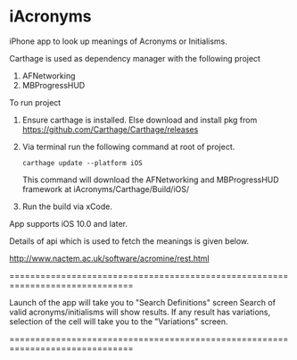 # iAcronyms

iPhone app to look up meanings of Acronyms or Initialisms.

Carthage is used as dependency manager with the following project

1. AFNetworking
2. MBProgressHUD

To run project 

1. Ensure carthage is installed. Else download and install pkg from https://github.com/Carthage/Carthage/releases
2. Via terminal run the following command at root of project.

    `carthage update --platform iOS`
    
    This command will download the AFNetworking and MBProgressHUD framework at iAcronyms/Carthage/Build/iOS/
3. Run the build via xCode.

App supports iOS 10.0 and later.

Details of api which is used to fetch the meanings is given below.

http://www.nactem.ac.uk/software/acromine/rest.html

==============================================================================

Launch of the app will take you to "Search Definitions" screen
Search of valid acronyms/initialisms will show results.
If any result has variations, selection of the cell will take you to the "Variations" screen.

==============================================================================
